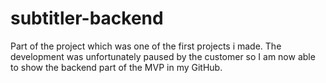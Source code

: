 # subtitler-backend
Part of the project which was one of the first projects i made. The development was unfortunately paused by the customer so I am now able to show the backend part of the MVP in my GitHub.
